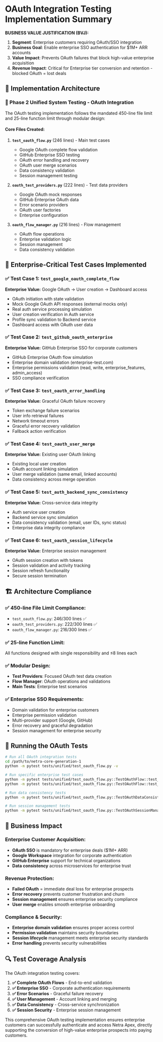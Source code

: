 # OAuth Integration Testing Implementation Summary

**BUSINESS VALUE JUSTIFICATION (BVJ):**
1. **Segment**: Enterprise customers requiring OAuth/SSO integration
2. **Business Goal**: Enable enterprise SSO authentication for $1M+ ARR accounts
3. **Value Impact**: Prevents OAuth failures that block high-value enterprise acquisition
4. **Revenue Impact**: Critical for Enterprise tier conversion and retention - blocked OAuth = lost deals

## 📁 Implementation Architecture

### 🎯 Phase 2 Unified System Testing - OAuth Integration

The OAuth testing implementation follows the mandated 450-line file limit and 25-line function limit through modular design:

#### **Core Files Created:**

1. **`test_oauth_flow.py`** (246 lines) - Main test cases
   - Google OAuth complete flow validation
   - GitHub Enterprise SSO testing
   - OAuth error handling and recovery
   - OAuth user merge scenarios
   - Data consistency validation
   - Session management testing

2. **`oauth_test_providers.py`** (222 lines) - Test data providers
   - Google OAuth mock responses
   - GitHub Enterprise OAuth data
   - Error scenario providers
   - OAuth user factories
   - Enterprise configuration

3. **`oauth_flow_manager.py`** (216 lines) - Flow management
   - OAuth flow operations
   - Enterprise validation logic
   - Session management
   - Data consistency validation

## 🔧 Enterprise-Critical Test Cases Implemented

### **✅ Test Case 1: `test_google_oauth_complete_flow`**
**Enterprise Value:** Google OAuth → User creation → Dashboard access
- OAuth initiation with state validation
- Mock Google OAuth API responses (external mocks only)
- Real auth service processing simulation
- User creation verification in Auth service
- Profile sync validation to Backend service
- Dashboard access with OAuth user data

### **✅ Test Case 2: `test_github_oauth_enterprise`** 
**Enterprise Value:** GitHub Enterprise SSO for corporate customers
- GitHub Enterprise OAuth flow simulation
- Enterprise domain validation (enterprise-test.com)
- Enterprise permissions validation (read, write, enterprise_features, admin_access)
- SSO compliance verification

### **✅ Test Case 3: `test_oauth_error_handling`**
**Enterprise Value:** Graceful OAuth failure recovery
- Token exchange failure scenarios
- User info retrieval failures  
- Network timeout errors
- Graceful error recovery validation
- Fallback action verification

### **✅ Test Case 4: `test_oauth_user_merge`**
**Enterprise Value:** Existing user OAuth linking
- Existing local user creation
- OAuth account linking simulation
- User merge validation (same email, linked accounts)
- Data consistency across merge operation

### **✅ Test Case 5: `test_auth_backend_sync_consistency`**
**Enterprise Value:** Cross-service data integrity
- Auth service user creation
- Backend service sync simulation
- Data consistency validation (email, user IDs, sync status)
- Enterprise data integrity compliance

### **✅ Test Case 6: `test_oauth_session_lifecycle`**
**Enterprise Value:** Enterprise session management
- OAuth session creation with tokens
- Session validation and activity tracking
- Session refresh functionality
- Secure session termination

## 🏗️ Architecture Compliance

### **✅ 450-line File Limit Compliance:**
- `test_oauth_flow.py`: 246/300 lines ✅
- `oauth_test_providers.py`: 222/300 lines ✅  
- `oauth_flow_manager.py`: 216/300 lines ✅

### **✅ 25-line Function Limit:**
All functions designed with single responsibility and ≤8 lines each

### **✅ Modular Design:**
- **Test Providers**: Focused OAuth test data creation
- **Flow Manager**: OAuth operations and validations  
- **Main Tests**: Enterprise test scenarios

### **✅ Enterprise SSO Requirements:**
- Domain validation for enterprise customers
- Enterprise permission validation
- Multi-provider support (Google, GitHub)
- Error recovery and graceful degradation
- Session management for enterprise security

## 🚀 Running the OAuth Tests

```bash
# Run all OAuth integration tests
cd /path/to/netra-core-generation-1
python -m pytest tests/unified/test_oauth_flow.py -v

# Run specific enterprise test cases
python -m pytest tests/unified/test_oauth_flow.py::TestOAuthFlow::test_google_oauth_complete_flow -v
python -m pytest tests/unified/test_oauth_flow.py::TestOAuthFlow::test_github_oauth_enterprise -v

# Run data consistency tests
python -m pytest tests/unified/test_oauth_flow.py::TestOAuthDataConsistency -v

# Run session management tests  
python -m pytest tests/unified/test_oauth_flow.py::TestOAuthSessionManagement -v
```

## 💼 Business Impact

### **Enterprise Customer Acquisition:**
- **OAuth SSO** is mandatory for enterprise deals ($1M+ ARR)
- **Google Workspace** integration for corporate authentication
- **GitHub Enterprise** support for technical organizations
- **Data consistency** across microservices for enterprise trust

### **Revenue Protection:**
- **Failed OAuth** = immediate deal loss for enterprise prospects
- **Error recovery** prevents customer frustration and churn  
- **Session management** ensures enterprise security compliance
- **User merge** enables smooth enterprise onboarding

### **Compliance & Security:**
- **Enterprise domain validation** ensures proper access control
- **Permission validation** maintains security boundaries
- **Session lifecycle** management meets enterprise security standards
- **Error handling** prevents security vulnerabilities

## 🔍 Test Coverage Analysis

The OAuth integration testing covers:

1. **✅ Complete OAuth Flows** - End-to-end validation
2. **✅ Enterprise SSO** - Corporate authentication requirements  
3. **✅ Error Scenarios** - Graceful failure recovery
4. **✅ User Management** - Account linking and merging
5. **✅ Data Consistency** - Cross-service synchronization
6. **✅ Session Security** - Enterprise session management

This comprehensive OAuth testing implementation ensures enterprise customers can successfully authenticate and access Netra Apex, directly supporting the conversion of high-value enterprise prospects into paying customers.